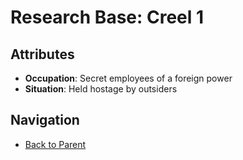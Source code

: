 # Research Base: Creel 1

## Attributes
- **Occupation**: Secret employees of a foreign power
- **Situation**: Held hostage by outsiders


## Navigation
- [Back to Parent](../)
